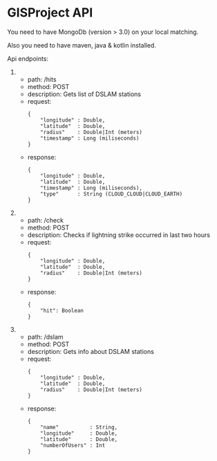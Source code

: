 # GISProject API 

You need to have MongoDb (version > 3.0) on your local matching.

Also you need to have maven, java & kotlin installed.

Api endpoints:

1. 
    - path: /hits
    - method: POST
    - description: Gets list of DSLAM stations
    - request:
        ```      
        {
            "longitude" : Double,
            "latitude"  : Double,
            "radius"    : Double|Int (meters)
            "timestamp" : Long (miliseconds) 
        } 
        ```
    - response:
        ```
        {
            "longitude" : Double,
            "latitude"  : Double,
            "timestamp" : Long (miliseconds),
            "type"      : String (CLOUD_CLOUD|CLOUD_EARTH)
        }
        ```
2.
    - path: /check
    - method: POST
    - description: Checks if lightning strike occurred in last two hours
    - request:
        ```
        {
            "longitude" : Double,
            "latitude"  : Double,
            "radius"    : Double|Int (meters)
        }
        ```
    - response:
        ```
        {
            "hit": Boolean
        }
        ```
3. 
    - path: /dslam
    - method: POST
    - description: Gets info about DSLAM stations
    - request: 
        ```
        {
            "longitude" : Double,
            "latitude"  : Double, 
            "radius"    : Double|Int (meters)
        }
        ```
    - response:
        ```
        {
            "name"          : String,
            "longitude"     : Double,
            "latitude"      : Double,
            "numberOfUsers" : Int 
        }
        ```